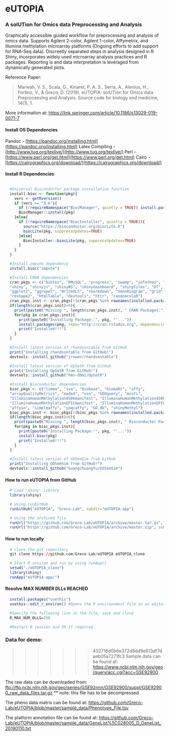 # eUTOPIA
### A solUTion for Omics data PreprocessIng and Analysis

Graphically accessible guided workflow for preprocessing and analysis of omics data. Supports Agilent 2-color, Agilent 1-color, Affymetrix, and Illumina methylation microarray platforms (Ongoing efforts to add support for RNA-Seq data). Discreetly separated steps in analysis designed in R Shiny, incorporates widely used microarray analysis practices and R packages. Reporting is and data interpretation is leveraged from dynamically generated plots.

Reference Paper:
> Marwah, V. S., Scala, G., Kinaret, P. A. S., Serra, A., Alenius, H., Fortino, V., & Greco, D. (2019). eUTOPIA: solUTion for Omics data PreprocessIng and Analysis. Source code for biology and medicine, 14(1), 1.

More information at: https://link.springer.com/article/10.1186/s13029-019-0071-7

#### Install OS Dependencies
Pandoc - [https://pandoc.org/installing.html](https://pandoc.org/installing.html)
Latex Compiling - [http://www.tug.org/texlive/](http://www.tug.org/texlive/)
Perl - [https://www.perl.org/get.html](https://www.perl.org/get.html)
Cairo - [https://cairographics.org/download/](https://cairographics.org/download/)

#### Install R Dependencies
```R

  #Universal Bioconductor package installation function
  install.bioc <- function(pkg){
    vers <- getRversion()
    if (vers >= "3.6"){
      if (!requireNamespace("BiocManager", quietly = TRUE)) install.packages("BiocManager")
      BiocManager::install(pkg)
    }else{
      if (!requireNamespace("BiocInstaller", quietly = TRUE)){
        source("https://bioconductor.org/biocLite.R")
        biocLite(pkg, suppressUpdates=TRUE)
      }else{
        BiocInstaller::biocLite(pkg, suppressUpdates=TRUE)
      }
    }
  }  

  #Install impute dependency
  install.bioc("impute")

  #Install CRAN dependencies
  cran_pkgs <- c("bibtex", "RMySQL", "progress", "swamp", "infotheo", "gplots", "RColorBrewer",
  "shiny", "shinyjs", "shinyBS", "shinydashboard", "shinyFiles", "DT", "shinycssloaders",
  "ggplot2", "ggrepel", "WriteXLS", "rmarkdown", "VennDiagram", "grid", "futile.logger",
  "reshape2", "htmlTable", "devtools", "httr", "randomcoloR")
  cran_pkgs.inst <- cran_pkgs[!(cran_pkgs %in% rownames(installed.packages()))]
  if(length(cran_pkgs.inst)>0){
    print(paste0("Missing ", length(cran_pkgs.inst), " CRAN Packages:"))
    for(pkg in cran_pkgs.inst){
      print(paste0("Installing Package:'", pkg, "'..."))
      install.packages(pkg, repo="http://cran.rstudio.org", dependencies=TRUE)
      print("Installed!!!")
    }
  }

  #Install latest version of rhandsontable from GitHub
  print("Installing rhandsontable from GitHub!")
  devtools::install_github("jrowen/rhandsontable")

  #Install latest version of UpSetR from GitHub
  print("Installing UpSetR from GitHub!")
  devtools::install_github("hms-dbmi/UpSetR")

  #Install Bioconductor dependencies
  bioc_pkgs <- c("limma", "sva", "Biobase", "biomaRt", "affy", 
  "arrayQualityMetrics", "made4", "vsn", "GEOquery", "minfi",
  "IlluminaHumanMethylation450kmanifest", "IlluminaHumanMethylation450kanno.ilmn12.hg19",
  "IlluminaHumanMethylationEPICmanifest", "IlluminaHumanMethylationEPICanno.ilm10b2.hg19",
  "affyio", "simpleaffy", "yaqcaffy", "GO.db", "shinyMethyl")
  bioc_pkgs.inst <- bioc_pkgs[!(bioc_pkgs %in% rownames(installed.packages()))]
  if(length(bioc_pkgs.inst)>0){
    print(paste0("Missing ", length(bioc_pkgs.inst), " Bioconductor Packages:"))
    for(pkg in bioc_pkgs.inst){
      print(paste0("Installing Package:'", pkg, "'..."))
      install.bioc(pkg)
      print("Installed!!!")
    }
  }

  #Install latest version of GOSemSim from GitHub
  print("Installing GOSemSim from GitHub!")
  devtools::install_github("GuangchuangYu/GOSemSim")
```

#### How to run eUTOPIA from GitHub
```R
  # Load 'shiny' library
  library(shiny)

  # Using runGitHub
  runGitHub("eUTOPIA", "Greco-Lab", subdir="eUTOPIA-app")

  # Using the archived file
  runUrl("https://github.com/Greco-Lab/eUTOPIA/archive/master.tar.gz", subdir="eUTOPIA-app")
  runUrl("https://github.com/Greco-Lab/eUTOPIA/archive/master.zip", subdir="eUTOPIA-app")
```

#### How to run locally
```R
  # Clone the git repository
  git clone https://github.com/Greco-Lab/eUTOPIA eUTOPIA_clone

  # Start R session and run by using runApp()
  setwd("./eUTOPIA_clone")
  library(shiny)
  runApp("eUTOPIA-app/")
```
#### Resolve MAX NUMBER DLLs REACHED
```R
  install.packages("usethis")
  usethis::edit_r_environ() #Opens the R enviroenment file in an editor

  #Specify the following line in the file, save and close
  R_MAX_NUM_DLLS=256

  #Restart R session and OS if required
```

### Data for demo:
>>>>>>> 432716d0b6e372d8dd9e613df7daeb05a7271fc3
Sample data can be found at: https://www.ncbi.nlm.nih.gov/geo/query/acc.cgi?acc=GSE92900

The raw data can be downloaded from:  ftp://ftp.ncbi.nlm.nih.gov/geo/series/GSE92nnn/GSE92900/suppl/GSE92900_raw_data_files.tar.gz
** note: this file has to be decompressed

The pheno data matrix can be found at: https://github.com/Greco-Lab/eUTOPIA/blob/master/sample_data/Phenotype_File.tsv

The platform annotation file can be found at: https://github.com/Greco-Lab/eUTOPIA/blob/master/sample_data/GeneList%5C028005_D_GeneList_20190110.txt
